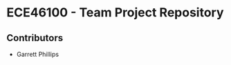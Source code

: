 <html lang="en">
<head>
<meta charset="UTF-8">
<meta name="viewport" content="width=device-width, initial-scale=1.0">
</head>

<body>
<h1>ECE46100 - Team Project Repository</h1>
<h2>Contributors</h2>
<ul>
    <li>Garrett Phillips</li>
</ul>

</body>
